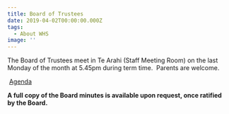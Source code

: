 ```yaml
---
title: Board of Trustees
date: 2019-04-02T00:00:00.000Z
tags:
  - About WHS
image: ''
---
```


The Board of Trustees meet in Te Arahi (Staff Meeting Room) on the last Monday of the month at 5.45pm during term time.  Parents are welcome.

 [Agenda  
](http://c1940652.r52.cf0.rackcdn.com/5ba98e4cff2a7c1309000014/Website-Agenda.pdf)

**A full copy of the Board minutes is available upon request, once ratified by the Board.**
